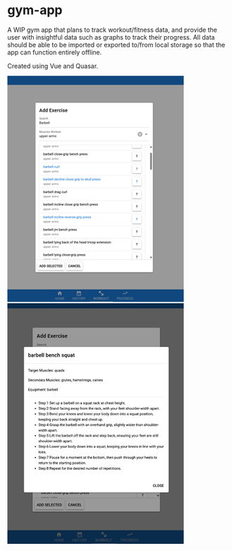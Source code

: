 # gym-app

A WIP gym app that plans to track workout/fitness data, and provide the user with insightful data such as graphs to track their progress. All data should be able to be imported or exported to/from local storage so that the app can function entirely offline.

Created using Vue and Quasar.

<img src="quasar-project/public/example.png" alt="exercise selection" width="400"/>

<img src="quasar-project/public/example_2.png" alt="exercise selection" width="400"/>
